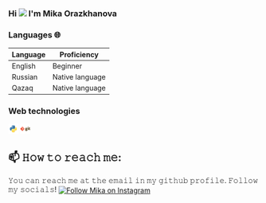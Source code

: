 ### Hi <img src="https://media.giphy.com/media/hvRJCLFzcasrR4ia7z/giphy.gif" width="25px"> I'm Mika Orazkhanova


### Languages 🌐

| Language      | Proficiency                             |
| ------------- | ----------------------------------------|
| English       | Beginner                                |
| Russian       | Native language                         |
| Qazaq         | Native language                         |

### Web technologies
<code><img height="20" src="https://raw.githubusercontent.com/github/explore/80688e429a7d4ef2fca1e82350fe8e3517d3494d/topics/python/python.png"></code>
<code><img height="20" src="https://raw.githubusercontent.com/github/explore/80688e429a7d4ef2fca1e82350fe8e3517d3494d/topics/git/git.png"></code>

## 📫 𝙷𝚘𝚠 𝚝𝚘 𝚛𝚎𝚊𝚌𝚑 𝚖𝚎:
𝚈𝚘𝚞 𝚌𝚊𝚗 𝚛𝚎𝚊𝚌𝚑 𝚖𝚎 𝚊𝚝 𝚝𝚑𝚎 𝚎𝚖𝚊𝚒𝚕 𝚒𝚗 𝚖𝚢 𝚐𝚒𝚝𝚑𝚞𝚋 𝚙𝚛𝚘𝚏𝚒𝚕𝚎. 𝙵𝚘𝚕𝚕𝚘𝚠 𝚖𝚢 𝚜𝚘𝚌𝚒𝚊𝚕𝚜!
[<img src="https://www.google.ru/url?sa=i&url=https%3A%2F%2Fcommons.wikimedia.org%2Fwiki%2FFile%3AInstagram-Icon.png&psig=AOvVaw0TUzgILcXqwg01LYn3Ks1q&ust=1642450843023000&source=images&cd=vfe&ved=0CAgQjRxqFwoTCMDftquMt_UCFQAAAAAdAAAAABAU" height="40em" align="center" alt="Follow Mika on Instagram" title="Follow Mika on Instagram"/>](https://instagram.com/mika_o1)


